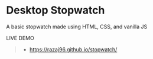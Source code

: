 # Desktop Stopwatch

A basic stopwatch made using HTML, CSS, and vanilla JS


LIVE DEMO

> - https://razaj96.github.io/stopwatch/

